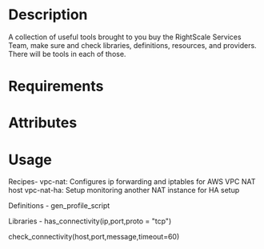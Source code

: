 Description
===========
A collection of useful tools brought to you buy the RightScale Services Team, make sure and check libraries, definitions, resources, and providers. There will be tools in each of those. 

Requirements
============

Attributes
==========

Usage
=====
Recipes-
  vpc-nat:  Configures ip forwarding and iptables for AWS VPC NAT host
  vpc-nat-ha:  Setup monitoring another NAT instance for HA setup

Definitions -
  gen_profile_script

Libraries - 
  has_connectivity(ip,port,proto = "tcp")

  check_connectivity(host,port,message,timeout=60)


